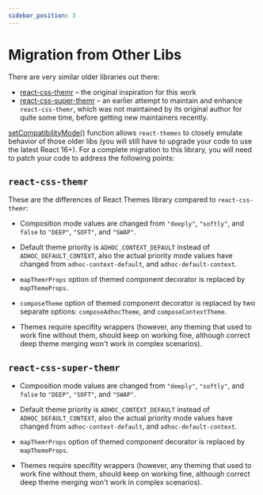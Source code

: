 ```yaml
---
sidebar_position: 3
---
```


# Migration from Other Libs

There are very similar older libraries out there:
- [react-css-themr](https://www.npmjs.com/package/react-css-themr) &ndash;
the original inspiration for this work
- [react-css-super-themr](https://www.npmjs.com/package/react-css-super-themr) &ndash;
  an earlier attempt to maintain and enhance `react-css-themr`, which
  was not maintained by its original author for quite some time, before getting
  new maintainers recently.

[setCompatibilityMode()](/docs/api/functions#setCompatibilityMode) function
allows `react-themes` to closely emulate behavior of those older libs (you will
still have to upgrade your code to use the latest React 16+). For a complete
migration to this library, you will need to patch your code to address
the following points:

## `react-css-themr`

These are the differences of React Themes library compared to `react-css-themr`:

- Composition mode values are changed from `"deeply"`, `"softly"`, and `false`
  to `"DEEP"`, `"SOFT"`, and `"SWAP"`.

- Default theme priority is `ADHOC_CONTEXT_DEFAULT` instead of
  `ADHOC_DEFAULT_CONTEXT`, also the actual priority mode values have changed
  from `adhoc-context-default`, and `adhoc-default-context`.

- `mapThemrProps` option of themed component decorator is replaced by
  `mapThemeProps`.

- `composeTheme` option of themed component decorator is replaced by two
  separate options: `composeAdhocTheme`, and `composeContextTheme`.

- Themes require specifity wrappers (however, any theming that used to work
  fine without them, should keep on working fine, although correct deep theme
  merging won't work in complex scenarios).

## `react-css-super-themr`

- Composition mode values are changed from `"deeply"`, `"softly"`, and `false`
  to `"DEEP"`, `"SOFT"`, and `"SWAP"`.

- Default theme priority is `ADHOC_CONTEXT_DEFAULT` instead of
  `ADHOC_DEFAULT_CONTEXT`, also the actual priority mode values have changed
  from `adhoc-context-default`, and `adhoc-default-context`.

- `mapThemrProps` option of themed component decorator is replaced by
  `mapThemeProps`.

- Themes require specifity wrappers (however, any theming that used to work
  fine without them, should keep on working fine, although correct deep theme
  merging won't work in complex scenarios).
